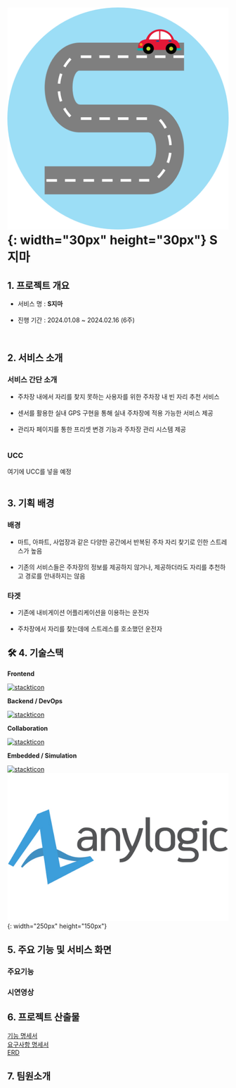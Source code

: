 # ![로고](./로고.png){: width="30px" height="30px"} S지마

## 1. 프로젝트 개요

- 서비스 명 : **S지마**
  <br/>
  <br/>
- 진행 기간 : 2024.01.08 ~ 2024.02.16 (6주)

<br/>

## 2. 서비스 소개

### 서비스 간단 소개

- 주차장 내에서 자리를 찾지 못하는 사용자를 위한 주차장 내 빈 자리 추천 서비스
  <br/>
  <br/>
- 센서를 활용한 실내 GPS 구현을 통해 실내 주차장에 적용 가능한 서비스 제공
  <br/>
  <br/>
- 관리자 페이지를 통한 프리셋 변경 기능과 주차장 관리 시스템 제공
  <br/>
  <br/>

### UCC

여기에 UCC를 넣을 예정
<br/>
<br/>

## 3. 기획 배경

### 배경

- 마트, 아파트, 사업장과 같은 다양한 공간에서 반복된 주차 자리 찾기로 인한 스트레스가 높음
  <br/>
  <br/>
- 기존의 서비스들은 주차장의 정보를 제공하지 않거나, 제공하더라도 자리를 추천하고 경로를 안내하지는 않음

### 타겟

- 기존에 내비게이션 어플리케이션을 이용하는 운전자
  <br/>
  <br/>
- 주차장에서 자리를 찾는데에 스트레스를 호소했던 운전자

## 🛠 4. 기술스택

**Frontend**

[![stackticon](https://firebasestorage.googleapis.com/v0/b/stackticon-81399.appspot.com/o/images%2F1707975907299?alt=media&token=25d47ece-8b95-4bf3-8d22-4d8f3884a4b3)](https://github.com/msdio/stackticon)

**Backend / DevOps**

[![stackticon](https://firebasestorage.googleapis.com/v0/b/stackticon-81399.appspot.com/o/images%2F1707975384097?alt=media&token=9bdf216f-3f16-41c5-89c4-f8d22f84028b)](https://github.com/msdio/stackticon)
<br/>

**Collaboration**

[![stackticon](https://firebasestorage.googleapis.com/v0/b/stackticon-81399.appspot.com/o/images%2F1707975450873?alt=media&token=ca491ae6-5b3a-4e75-98d8-478c66494392)](https://github.com/msdio/stackticon)

**Embedded / Simulation**

[![stackticon](https://firebasestorage.googleapis.com/v0/b/stackticon-81399.appspot.com/o/images%2F1707975598617?alt=media&token=fe70fb21-b626-43cc-9975-8724e30956ff)](https://github.com/msdio/stackticon)
![애니로직로고](image.png){: width="250px" height="150px"}

## 5. 주요 기능 및 서비스 화면

### 주요기능

### 시연영상

## 6. 프로젝트 산출물

[기능 명세서](https://evergreen-leopon-157.notion.site/fc07268eb9214db8aa48eca10b398ce2?v=5e438d4588d34080b0b35ff7e628083a&pvs=4)
<br/>
[요구사항 명세서](https://evergreen-leopon-157.notion.site/7a42a6fd22c54a7f9858dfbc5798f1df?v=0a5b61f4d5834201812657ddf14abd0b&pvs=4)
<br/>
[ERD](https://evergreen-leopon-157.notion.site/ERD-74cfe8c004774275ac930393dcfc358f?pvs=4)
<br/>

## 7. 팀원소개

```

```
